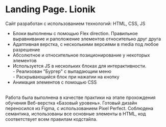 # Landing Page. Lionik
Сайт разработан с использованием технологий: HTML, CSS, JS </br>
<ul> 
<li>Блоки выполнены с помощью Flex direction. Правильное выравнивание и раположение элементов относительно друг друга</li>
<li>Адаптивная верстка, с несколькими версиями в media под любое разрешение</li>
<li>Абсолютное и относительное позиционирование у некоторых элементов</li>
<li>Используется JS в нескольких блоках для интерактивности. </br> 
- Реализован "Бургер" с выпадающим меню</br>
- Раскрывающийся блок при нажатии на кнопку </li>
<li>Анимация элементов с помощью CSS</li>
</ul>
</br>
Работа была выполнена в качестве практики на этапе прохождения обучения Веб-верстка «Базовый уровень». Готовый дизайн переносился из Figma, с использованием Pixel Perfect. Соблюдена семантика, использованы все основные элементы в HTML, код соответствует всем правилам кодстайла.
